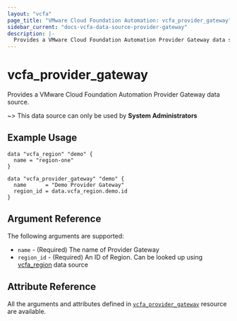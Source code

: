 ```yaml
---
layout: "vcfa"
page_title: "VMware Cloud Foundation Automation: vcfa_provider_gateway"
sidebar_current: "docs-vcfa-data-source-provider-gateway"
description: |-
  Provides a VMware Cloud Foundation Automation Provider Gateway data source.
---
```


# vcfa\_provider\_gateway

Provides a VMware Cloud Foundation Automation Provider Gateway data source.

~> This data source can only be used by **System Administrators**

## Example Usage

```hcl
data "vcfa_region" "demo" {
  name = "region-one"
}

data "vcfa_provider_gateway" "demo" {
  name      = "Demo Provider Gateway"
  region_id = data.vcfa_region.demo.id
}
```

## Argument Reference

The following arguments are supported:

* `name` - (Required) The name of Provider Gateway
* `region_id` - (Required) An ID of Region. Can be looked up using
  [vcfa_region](/providers/vmware/vcfa/latest/docs/data-sources/region) data source


## Attribute Reference

All the arguments and attributes defined in
[`vcfa_provider_gateway`](/providers/vmware/vcfa/latest/docs/resources/provider_gateway)
resource are available.
